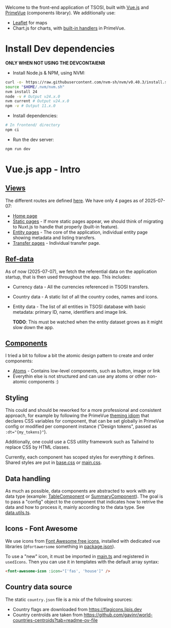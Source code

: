 Welcome to the front-end application of TSOSI, built with [Vue.js](https://vuejs.org/guide/introduction.html) and [PrimeVue](https://primevue.org/) (components library).
We additionally use:
- [Leaflet](https://leafletjs.com/) for maps
- Chart.js for charts, with [built-in handlers](https://primevue.org/chart/) in PrimeVue.

# Install Dev dependencies

**ONLY WHEN NOT USING THE DEVCONTAIENR**

- Install Node.js & NPM, using NVM:

```bash
curl -o- https://raw.githubusercontent.com/nvm-sh/nvm/v0.40.3/install.sh | bash
source "$HOME/.nvm/nvm.sh"
nvm install 24
node -v # Output v24.x.0
nvm current # Output v24.x.0
npm -v # Output 11.x.0
```

- Install dependencies:

```bash
# In frontend/ directory
npm ci
```

- Run the dev server:

```bash
npm run dev
```

# Vue.js app - Intro

## [Views](./src/views/)

The different routes are defined [here](./src/router/index.ts).
We have only 4 pages as of 2025-07-07:
- [Home page](./src/views/HomeView.vue)
- [Static pages](./src/views/StaticContentView.vue) - If more static pages appear, we should think of migrating to Nuxt.js to handle that properly (built-in feature).
- [Entity pages](./src/views/EntityView.vue) - The core of the application, individual entity page showing metadata and listing transfers.
- [Transfer pages](./src/views/TransferView.vue) - Individual transfer page.


## [Ref-data](./src/singletons/ref-data.ts)

As of now (2025-07-07), we fetch the referential data on the application startup, that is then used throughout the app.
This includes:
- Currency data - All the currencies referenced in TSOSI transfers.
- Country data - A static list of all the country codes, names and icons.
- Entity data - The list of all entities in TSOSI database with basic metadata: primary ID, name, identifiers and image link.  

  **TODO**: This must be watched when the entity dataset grows as it might slow down the app.


## [Components](./src/components/)

I tried a bit to follow a bit the atomic design pattern to create and order components:

- [Atoms](./src/components/atoms/) - Contains low-level components, such as button, image or link
- Everythin else is not structured and can use any atoms or other non-atomic components :)

## Styling

This could and should be reworked for a more professional and consistent approach, for example by following the PrimeVue [theming idiom](https://primevue.org/theming/styled/) that declares CSS variables for component, that can be set globally in PrimeVue config or modified per component instance ("Design tokens", passed as `:dt="{my_tokens}"`).

Additionally, one could use a CSS utility framework such as Tailwind to replace CSS by HTML classes.

Currently, each component has scoped styles for everything it defines.
Shared styles are put in [base.css](./src/assets/css/base.css) or [main.css](./src/assets/css/main.css).

## Data handling

As much as possible, data components are abstracted to work with any data type (example: [TableComponent](./src/components/TableComponent.vue) or [SummaryComponent](./src/components/SummaryComponent.vue)).
The goal is to pass a "config" object to the component that indicates how to retrive the data and how to process it, mainly according to the data type.
See [data.utils.ts](./src/utils/data-utils.ts).


## Icons - Font Awesome

We use icons from [Font Awesome free icons](https://fontawesome.com/search?ic=free), installed with dedicated vue libraries (`@fortawersome` something in [package.json](./package.json)).

To use a "new" icon, it must be imported in [main.ts](./src/main.ts) and registered in `usedIcons`.
Then you can use it in templates with the default array syntax:

```html
<font-awesome-icon :icon="['fas', 'house']" />
```

## Country data source

The static `country.json` file is a mix of the following sources:

* Country flags are downloaded from https://flagicons.lipis.dev
* Country centroïds are taken from https://github.com/gavinr/world-countries-centroids?tab=readme-ov-file

